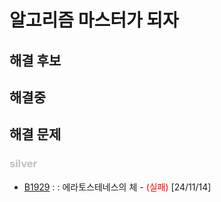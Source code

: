 # 알고리즘 마스터가 되자

## 해결 후보
## 해결중
## 해결 문제

### <span style="color:silver">silver</span>
- [B1929](https://www.acmicpc.net/problem/1929) : : 에라토스테네스의 체 - <span style="color:red">(실패)</span> [24/11/14]